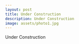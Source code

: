 ```yaml
---
layout: post
title: Under Construction
description: Under Construction
image: assets/photo1.jpg
---
```

Under Construction
